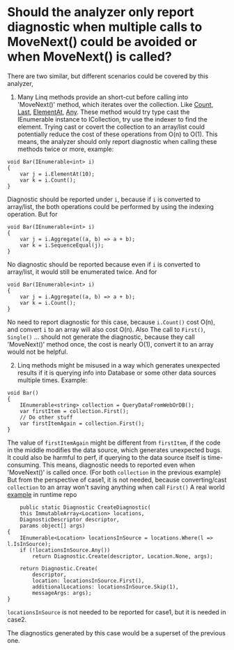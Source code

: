 # Should the analyzer only report diagnostic when multiple calls to MoveNext() could be avoided or when MoveNext() is called?

There are two similar, but different scenarios could be covered by this analyzer,
1. Many Linq methods provide an short-cut before calling into 'MoveNext()' method, which iterates over the collection. Like [Count](https://github.com/dotnet/runtime/blob/59e643b9932122a12e71ceb360a9ae3bb9420dec/src/libraries/System.Linq/src/System/Linq/Count.cs#L18), [Last](https://github.com/dotnet/runtime/blob/59e643b9932122a12e71ceb360a9ae3bb9420dec/src/libraries/System.Linq/src/System/Linq/Last.cs#L76), [ElementAt](https://github.com/dotnet/runtime/blob/59e643b9932122a12e71ceb360a9ae3bb9420dec/src/libraries/System.Linq/src/System/Linq/ElementAt.cs#L27), [Any](https://github.com/dotnet/runtime/blob/59e643b9932122a12e71ceb360a9ae3bb9420dec/src/libraries/System.Linq/src/System/Linq/AnyAll.cs#L18). These method would try type cast the IEnumerable instance to ICollection, try use the indexer to find the element. Trying cast or covert the collection to an array/list could potentially reduce the cost of these operations from O(n) to O(1).
This means, the analyzer should only report diagnostic when calling these methods twice or more, example:
```
void Bar(IEnumerable<int> i)
{
    var j = i.ElementAt(10);
    var k = i.Count();
}
```
Diagnostic should be reported under `i`, because if `i` is converted to array/list, the both operations could be performed by using the indexing operation.
But for
```
void Bar(IEnumerable<int> i)
{
    var j = i.Aggregate((a, b) => a + b);
    var k = i.SequenceEqual(j);
}
```
No diagnostic should be reported because even if `i` is converted to array/list, it would still be enumerated twice.
And for
```
void Bar(IEnumerable<int> i)
{
    var j = i.Aggregate((a, b) => a + b);
    var k = i.Count();
}
```
No need to report diagnostic for this case, because  `i.Count()` cost O(n), and convert `i` to an array will also cost O(n).
Also The call to `First()`, `Single()` ... should not generate the diagnostic, because they call 'MoveNext()' method once, the cost is nearly O(1), convert it to an array would not be helpful.

2. Linq methods might be misused in a way which generates unexpected results if it is querying info into Database or some other data sources multiple times. Example:
```
void Bar()
{
    IEnumerable<string> collection = QueryDataFromWebOrDB();
    var firstItem = collection.First();
    // Do other stuff
    var firstItemAgain = collection.First();
}
```

The value of `firstItemAgain` might be different from `firstItem`, if the code in the middle modifies the data source, which generates unexpected bugs.
It could also be harmful to perf, if querying to the data source itself is time-consuming.
This means, diagnostic needs to reported even when 'MoveNext()' is called once. (For both `collection` in the previous example)
But from the perspective of case1, it is not needed, because converting/cast `collection` to an array won't saving anything when call `First()`
A real world [example](https://github.com/dotnet/runtime/blob/0c3a6ee42276d9ba68954eb00f55c46ddf27fb39/src/libraries/System.Runtime.InteropServices/gen/Microsoft.Interop.SourceGeneration/IGeneratorDiagnostics.cs#L44-L49) in runtime repo
```
    public static Diagnostic CreateDiagnostic(
    this ImmutableArray<Location> locations,
    DiagnosticDescriptor descriptor,
    params object[] args)
{
    IEnumerable<Location> locationsInSource = locations.Where(l => l.IsInSource);
    if (!locationsInSource.Any())
        return Diagnostic.Create(descriptor, Location.None, args);

    return Diagnostic.Create(
        descriptor,
        location: locationsInSource.First(),
        additionalLocations: locationsInSource.Skip(1),
        messageArgs: args);
}
```
`locationsInSource` is not needed to be reported for case1, but it is needed in case2.

The diagnostics generated by this case would be a superset of the previous one.